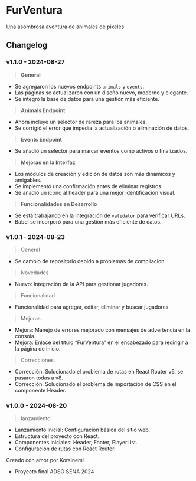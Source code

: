 # FurVentura

Una asombrosa aventura de animales de pixeles

## Changelog

### v1.1.0 - 2024-08-27

> **General**
- Se agregaron los nuevos endpoints `animals` y `events`.
- Las páginas se actualizaron con un diseño nuevo, moderno y elegante.
- Se integró la base de datos para una gestión más eficiente.

> **Animals Endpoint**
- Ahora incluye un selector de rareza para los animales.
- Se corrigió el error que impedía la actualización o eliminación de datos.

> **Events Endpoint**
- Se añadió un selector para marcar eventos como activos o finalizados.

> **Mejoras en la Interfaz**
- Los módulos de creación y edición de datos son más dinámicos y amigables.
- Se implementó una confirmación antes de eliminar registros.
- Se añadió un icono al header para una mejor identificación visual.

> **Funcionalidades en Desarrollo**
- Se está trabajando en la integración de `validator` para verificar URLs.
- Babel se incorporó para una gestión más eficiente de datos.

### v1.0.1 - 2024-08-23
> General
- Se cambio de repositorio debido a problemas de compilacion.
> Novedades
- Nuevo: Integración de la API para gestionar jugadores.
> Funcionalidad
- Funcionalidad para agregar, editar, eliminar y buscar jugadores.
> Mejoras
- Mejora: Manejo de errores mejorado con mensajes de advertencia en la consola.
- Mejora: Enlace del título “FurVentura” en el encabezado para redirigir a la página de inicio.
> Correcciones
- Corrección: Solucionado el problema de rutas en React Router v6, se pasaron todas a v8.
- Corrección: Solucionado el problema de importación de CSS en el componente Header.

### v1.0.0 - 2024-08-20
> lanzamiento
- Lanzamiento inicial: Configuración básica del sitio web.
- Estructura del proyecto con React.
- Componentes iniciales: Header, Footer, PlayerList.
- Configuración de rutas con React Router.

Creado con amor por Korsinemi
- Proyecto final ADSO SENA 2024